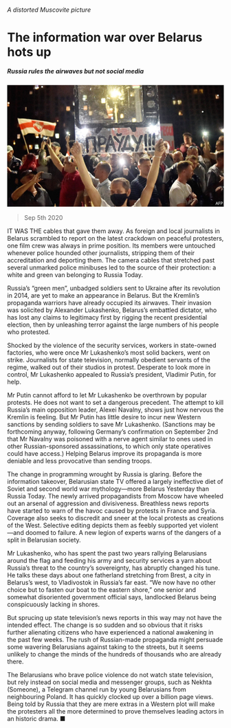###### A distorted Muscovite picture

# The information war over Belarus hots up 

##### Russia rules the airwaves but not social media 

![image](images/20200905_EUP002_0.jpg) 

> Sep 5th 2020 

IT WAS THE cables that gave them away. As foreign and local journalists in Belarus scrambled to report on the latest crackdown on peaceful protesters, one film crew was always in prime position. Its members were untouched whenever police hounded other journalists, stripping them of their accreditation and deporting them. The camera cables that stretched past several unmarked police minibuses led to the source of their protection: a white and green van belonging to Russia Today.

Russia’s “green men”, unbadged soldiers sent to Ukraine after its revolution in 2014, are yet to make an appearance in Belarus. But the Kremlin’s propaganda warriors have already occupied its airwaves. Their invasion was solicited by Alexander Lukashenko, Belarus’s embattled dictator, who has lost any claims to legitimacy first by rigging the recent presidential election, then by unleashing terror against the large numbers of his people who protested.


Shocked by the violence of the security services, workers in state-owned factories, who were once Mr Lukashenko’s most solid backers, went on strike. Journalists for state television, normally obedient servants of the regime, walked out of their studios in protest. Desperate to look more in control, Mr Lukashenko appealed to Russia’s president, Vladimir Putin, for help.

Mr Putin cannot afford to let Mr Lukashenko be overthrown by popular protests. He does not want to set a dangerous precedent. The attempt to kill Russia’s main opposition leader, Alexei Navalny, shows just how nervous the Kremlin is feeling. But Mr Putin has little desire to incur new Western sanctions by sending soldiers to save Mr Lukashenko. (Sanctions may be forthcoming anyway, following Germany’s confirmation on September 2nd that Mr Navalny was poisoned with a nerve agent similar to ones used in other Russian-sponsored assassinations, to which only state operatives could have access.) Helping Belarus improve its propaganda is more deniable and less provocative than sending troops.

The change in programming wrought by Russia is glaring. Before the information takeover, Belarusian state TV offered a largely ineffective diet of Soviet and second world war mythology—more Belarus Yesterday than Russia Today. The newly arrived propagandists from Moscow have wheeled out an arsenal of aggression and divisiveness. Breathless news reports have started to warn of the havoc caused by protests in France and Syria. Coverage also seeks to discredit and sneer at the local protests as creations of the West. Selective editing depicts them as feebly supported yet violent—and doomed to failure. A new legion of experts warns of the dangers of a split in Belarusian society.

Mr Lukashenko, who has spent the past two years rallying Belarusians around the flag and feeding his army and security services a yarn about Russia’s threat to the country’s sovereignty, has abruptly changed his tune. He talks these days about one fatherland stretching from Brest, a city in Belarus’s west, to Vladivostok in Russia’s far east. “We now have no other choice but to fasten our boat to the eastern shore,” one senior and somewhat disoriented government official says, landlocked Belarus being conspicuously lacking in shores.

But sprucing up state television’s news reports in this way may not have the intended effect. The change is so sudden and so obvious that it risks further alienating citizens who have experienced a national awakening in the past few weeks. The rush of Russian-made propaganda might persuade some wavering Belarusians against taking to the streets, but it seems unlikely to change the minds of the hundreds of thousands who are already there.

The Belarusians who brave police violence do not watch state television, but rely instead on social media and messenger groups, such as Nekhta (Someone), a Telegram channel run by young Belarusians from neighbouring Poland. It has quickly clocked up over a billion page views. Being told by Russia that they are mere extras in a Western plot will make the protesters all the more determined to prove themselves leading actors in an historic drama. ■

